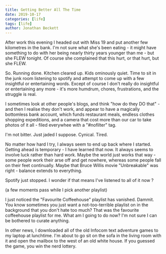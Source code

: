 ```yaml
---
title: Getting Better All The Time
date: 2019-10-17
categories: [life]
tags: [life]
author: Jonathan Beckett
---
```


After work this evening I headed out with Miss 19 and put another few kilometres in the bank. I'm not sure what she's been eating - it might have something to do with her being nearly thirty years younger than me - but she FLEW tonight. Of course she complained that this hurt, or that hurt, but she FLEW.

So. Running done. Kitchen cleared up. Kids ominously quiet. Time to sit in the junk room listening to spotify and attempt to come up with a few insightful or entertaining words. Except of course I don't really do insightful or entertaining any more - it's more humdrum, chores, frustrations, and the struggle is real.

I sometimes look at other people's blogs, and think "how do they DO that" - and then I realise they don't work, and appear to have a magically bottomless bank account, which funds restaurant meals, endless clothes shopping expeditions, and a camera that cost more than our car to take photos of it all - filed everywhee with a "#nofilter" tag.

I'm not bitter. Just jaded I suppose. Cynical. Tired.

No matter how hard I try, I always seem to end up back where I started. Getting ahead is temporary - I have learned that now. It always seems to involve luck rather than hard work. Maybe the world just works that way - some people work their arse off and get nowhere, whereas some people fall on their feet continually. Maybe that Bruce Willis movie "Unbreakable" was right - balance extends to everything.

Spotify just stopped. I wonder if that means I've listened to all of it now ?

(a few moments pass while I pick another playlist)

I just noticed the "Favourite Coffeehouse" playlist has vanished. Dammit. You know sometimes you just want a not-too-terrible playlist on in the background that you don't hate too much? That was the favourite coffeehouse playlist for me. What am I going to do now? I'm not sure I can be bothered to curate anything.

In other news, I downloaded all of the old Infocom text adventure games to my laptop at lunchtime. I'm about to go sit on the sofa in the living room with it and open the mailbox to the west of an old white house. If you guessed the game, you win the nerd lottery.